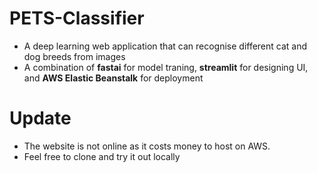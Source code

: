 # PETS-Classifier
- A deep learning web application that can recognise different cat and dog breeds from images
- A combination of **fastai** for model traning, **streamlit** for designing UI, and **AWS Elastic Beanstalk** for deployment

# Update
- The website is not online as it costs money to host on AWS.
- Feel free to clone and try it out locally
